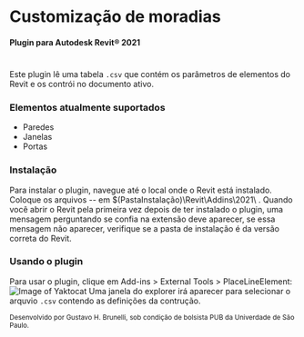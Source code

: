 # Customização de moradias
#### Plugin para Autodesk Revit® 2021
#
Este plugin lê uma tabela `.csv` que contém os parâmetros de elementos do Revit e os contrói no documento ativo.

### Elementos atualmente suportados

  - Paredes
  - Janelas
  - Portas

### Instalação

Para instalar o plugin, navegue até o local onde o Revit está instalado. Coloque os arquivos -- em $(PastaInstalação)\Revit\Addins\2021\ . Quando você abrir o Revit pela primeira vez depois de ter instalado o plugin, uma mensagem perguntando se confia na extensão deve aparecer, se essa mensagem não aparecer, verifique se a pasta de instalação é da versão correta do Revit.

### Usando o plugin
Para usar o plugin, clique em Add-ins > External Tools > PlaceLineElement:
![Image of Yaktocat](https://i.ibb.co/rvGYysk/tutorial.png)
Uma janela do explorer irá aparecer para selecionar o arquvio `.csv` contendo as definições da contrução.

<sub>Desenvolvido por Gustavo H. Brunelli, sob condição de bolsista PUB da Univerdade de São Paulo.</sub>
